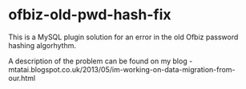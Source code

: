 ofbiz-old-pwd-hash-fix
======================

This is a MySQL plugin solution for an error in the old Ofbiz password hashing algorhythm.

A description of the problem can be found on my blog - mtatai.blogspot.co.uk/2013/05/im-working-on-data-migration-from-our.html

